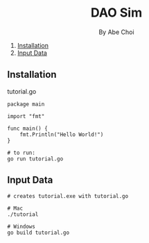 <div align="center">
<h1>DAO Sim</h1>
<p>By Abe Choi</p>
</div>

1.  [Installation](#installation)
2.  [Input Data](#input-data)

## Installation

tutorial.go
```
package main

import "fmt"

func main() {
	fmt.Println("Hello World!")
}
```
```
# to run:
go run tutorial.go
```

## Input Data

```
# creates tutorial.exe with tutorial.go

# Mac
./tutorial

# Windows
go build tutorial.go
```
